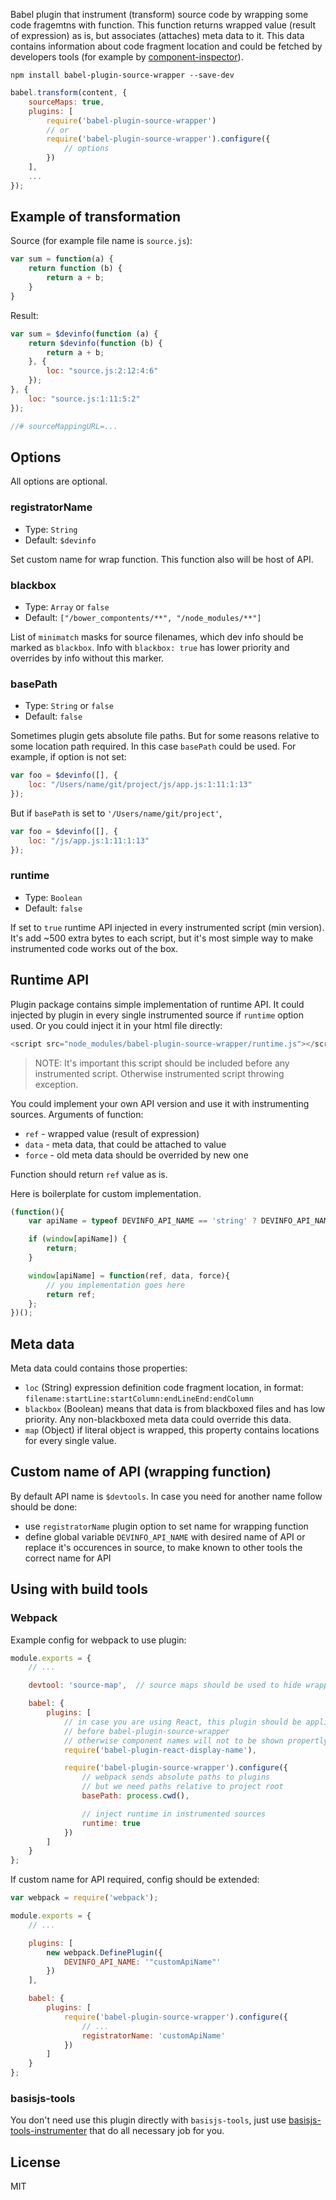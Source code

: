 Babel plugin that instrument (transform) source code by wrapping some code fragemtns with function. This function returns wrapped value (result of expression) as is, but associates (attaches) meta data to it. This data contains information about code fragment location and could be fetched by developers tools (for example by [component-inspector](https://github.com/lahmatiy/component-inspector)).

```
npm install babel-plugin-source-wrapper --save-dev
```

```js
babel.transform(content, {
    sourceMaps: true,
    plugins: [
        require('babel-plugin-source-wrapper')
        // or
        require('babel-plugin-source-wrapper').configure({
            // options
        })
    ],
    ...
});
```

## Example of transformation

Source (for example file name is `source.js`):

```js
var sum = function(a) {
    return function (b) {
        return a + b;
    }
}
```

Result:

```js
var sum = $devinfo(function (a) {
    return $devinfo(function (b) {
        return a + b;
    }, {
        loc: "source.js:2:12:4:6"
    });
}, {
    loc: "source.js:1:11:5:2"
});

//# sourceMappingURL=...
```

## Options

All options are optional.

### registratorName

- Type: `String`
- Default: `$devinfo`

Set custom name for wrap function. This function also will be host of API.

### blackbox

- Type: `Array` or `false`
- Default: `["/bower_compontents/**", "/node_modules/**"]`

List of `minimatch` masks for source filenames, which dev info should be marked as `blackbox`. Info with `blackbox: true` has lower priority and overrides by info without this marker.

### basePath

- Type: `String` or `false`
- Default: `false`

Sometimes plugin gets absolute file paths. But for some reasons relative to some location path required. In this case `basePath` could be used. For example, if option is not set:

```js
var foo = $devinfo([], {
    loc: "/Users/name/git/project/js/app.js:1:11:1:13"
});
```

But if `basePath` is set to `'/Users/name/git/project'`, 

```js
var foo = $devinfo([], {
    loc: "/js/app.js:1:11:1:13"
});
```

### runtime

- Type: `Boolean`
- Default: `false`

If set to `true` runtime API injected in every instrumented script (min version). It's add ~500 extra bytes to each script, but it's most simple way to make instrumented code works out of the box.

## Runtime API

Plugin package contains simple implementation of runtime API. It could injected by plugin in every single instrumented source if `runtime` option used. Or you could inject it in your html file directly:

```js
<script src="node_modules/babel-plugin-source-wrapper/runtime.js"></script>
```

> NOTE: It's important this script should be included before any instrumented script. Otherwise instrumented script throwing exception.

You could implement your own API version and use it with instrumenting sources. Arguments of function:

- `ref` - wrapped value (result of expression)
- `data` - meta data, that could be attached to value
- `force` - old meta data should be overrided by new one

Function should return `ref` value as is.

Here is boilerplate for custom implementation.

```js
(function(){
    var apiName = typeof DEVINFO_API_NAME == 'string' ? DEVINFO_API_NAME : '$devinfo';

    if (window[apiName]) {
        return;
    }

    window[apiName] = function(ref, data, force){
        // you implementation goes here
        return ref;
    };
})();
```

## Meta data

Meta data could contains those properties:

- `loc` (String) expression definition code fragment location, in format: `filename:startLine:startColumn:endLineEnd:endColumn`
- `blackbox` (Boolean) means that data is from blackboxed files and has low priority. Any non-blackboxed meta data could override this data.
- `map` (Object) if literal object is wrapped, this property contains locations for every single value.

## Custom name of API (wrapping function)

By default API name is `$devtools`. In case you need for another name follow should be done:

- use `registratorName` plugin option to set name for wrapping function
- define global variable `DEVINFO_API_NAME` with desired name of API or replace it's occurences in source, to make known to other tools the correct name for API

## Using with build tools

### Webpack

Example config for webpack to use plugin:

```js
module.exports = {
    // ...

    devtool: 'source-map',  // source maps should be used to hide wrapping code

    babel: {
        plugins: [
            // in case you are using React, this plugin should be applied
            // before babel-plugin-source-wrapper
            // otherwise component names will not to be shown propertly
            require('babel-plugin-react-display-name'),

            require('babel-plugin-source-wrapper').configure({
                // webpack sends absolute paths to plugins
                // but we need paths relative to project root
                basePath: process.cwd(),

                // inject runtime in instrumented sources
                runtime: true
            })
        ]
    }
};
```

If custom name for API required, config should be extended:

```js
var webpack = require('webpack');

module.exports = {
    // ...

    plugins: [
        new webpack.DefinePlugin({
            DEVINFO_API_NAME: '"customApiName"'
        })
    ],

    babel: {
        plugins: [
            require('babel-plugin-source-wrapper').configure({
                // ...
                registratorName: 'customApiName'
            })
        ]
    }
};
```

### basisjs-tools

You don't need use this plugin directly with `basisjs-tools`, just use [basisjs-tools-instrumenter](https://github.com/basisjs/basisjs-tools-instrumenter) that do all necessary job for you.

## License

MIT
